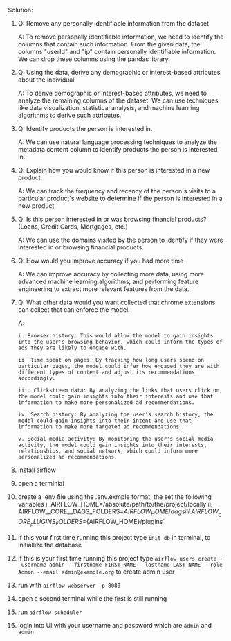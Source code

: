 Solution:

1.  Q: Remove any personally identifiable information from the dataset

    A: To remove personally identifiable information, we need to identify the columns that contain such information. From the given data, the columns "userId" and "ip" contain personally identifiable information. We can drop these columns using the pandas library.

2.  Q: Using the data, derive any demographic or interest-based attributes about the individual

    A: To derive demographic or interest-based attributes, we need to analyze the remaining columns of the dataset. We can use techniques like data visualization, statistical analysis, and machine learning algorithms to derive such attributes.

3.  Q: Identify products the person is interested in.

    A: We can use natural language processing techniques to analyze the metadata content column to identify products the person is interested in.

4.  Q: Explain how you would know if this person is interested in a new product.

    A: We can track the frequency and recency of the person's visits to a particular product's website to determine if the person is interested in a new product.

5.  Q: Is this person interested in or was browsing financial products? (Loans, Credit Cards, Mortgages, etc.)

    A: We can use the domains visited by the person to identify if they were interested in or browsing financial products.

6.  Q: How would you improve accuracy if you had more time

    A: We can improve accuracy by collecting more data, using more advanced machine learning algorithms, and performing feature engineering to extract more relevant features from the data.

7.  Q: What other data would you want collected that chrome extensions can collect that can enforce the model.

    A: 
        
        i. Browser history: This would allow the model to gain insights into the user's browsing behavior, which could inform the types of ads they are likely to engage with.

        ii. Time spent on pages: By tracking how long users spend on particular pages, the model could infer how engaged they are with different types of content and adjust its recommendations accordingly.

        iii. Clickstream data: By analyzing the links that users click on, the model could gain insights into their interests and use that information to make more personalized ad recommendations.

        iv. Search history: By analyzing the user's search history, the model could gain insights into their intent and use that information to make more targeted ad recommendations.

        v. Social media activity: By monitoring the user's social media activity, the model could gain insights into their interests, relationships, and social network, which could inform more personalized ad recommendations.

1. install airflow
2. open a terminial
3. create a .env file using the .env.exmple format, the set the following variables
    i. AIRFLOW_HOME=/absolute/path/to/the/project/locally
    ii. AIRFLOW__CORE__DAGS_FOLDERS=${AIRFLOW_HOME}/dags
    iii. AIRFLOW__CORE__PLUGINS_FOLDERS=${AIRFLOW_HOME}/plugins`

2. if this your first time running this project type `init db` in terminal, to initiallize the database
3. if this is your first time running this  project type  `airflow users create --username admin --firstname FIRST_NAME --lastname LAST_NAME --role Admin --email admin@example.org` to create admin user
4. run with `airflow webserver -p 8080` 
5. open a second terminal while the first is still running
6. run `airflow scheduler`
7. login into UI with your username and password which are `admin` and `admin`
